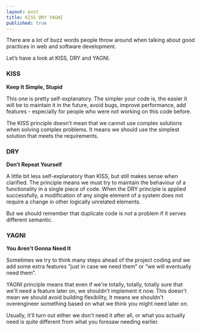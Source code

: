 ```yaml
---
layout: post
title: KISS DRY YAGNI
published: true
---
```

There are a lot of buzz words people throw around when talking about good practices in web and software development.

Let’s have a look at KISS, DRY and YAGNI.

### KISS
**Keep It Simple, Stupid**

This one is pretty self-explanatory. The simpler your code is, the easier it will be to maintain it in the future, avoid bugs, improve performance, add features - especially for people who were not working on this code before.

The KISS principle doesn’t mean that we cannot use complex solutions when solving complex problems. It means we should use the simplest solution that meets the requirements.

### DRY
**Don’t Repeat Yourself**

A little bit less self-explanatory than KISS, but still makes sense when clarified. The principle means we must try to maintain the behaviour of a functionality in a single piece of code. When the DRY principle is applied successfully, a modification of any single element of a system does not require a change in other logically unrelated elements.

But we should remember that duplicate code is not a problem if it serves different semantic.

### YAGNI
**You Aren't Gonna Need It**

Sometimes we try to think many steps ahead of the project coding and we add some extra features “just in case we need them” or “we will eventually need them”.

YAGNI principle means that even if we're totally, totally, totally sure that we'll need a feature later on, we shouldn’t implement it now. This doesn't mean we should avoid building flexibility, it means we shouldn't overengineer something based on what we think you might need later on.

Usually, it'll turn out either we don't need it after all, or what you actually need is quite different from what you foresaw needing earlier.
